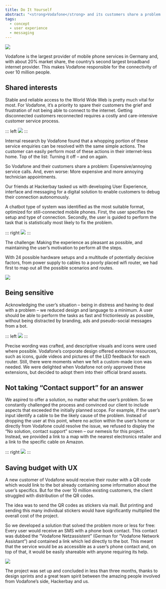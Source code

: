 ```yaml
---
title: Do It Yourself
abstract: "<strong>Vodafone</strong> and its customers share a problem: If the internet connection is lost, they have to engage with each other – or do they?"
tags:
  - concept
  - user experience
  - messaging 
---
```

![](/cases/product_vodafone/hero.jpg)

Vodafone is the largest provider of mobile phone services in Germany and, with about 20% market share, the country’s second largest broadband internet provider. This makes Vodafone responsible for the connectivity of over 10 million people.

## Shared interests

Stable and reliable access to the World Wide Web is pretty much vital for most. For Vodafone, it’s a priority to spare their customers the grief and frustration of not being able to connect to the internet. Getting disconnected customers reconnected requires a costly and care-intensive customer service process.

::: left
![](/cases/product_vodafone/start.jpg)
:::

Internal research by Vodafone found that a whopping portion of these service enquiries can be resolved with the same simple actions. The customer can easily perform most of these actions in their internet-less home. Top of the list: Turning it off – and on again.

So Vodafone and their customers share a problem: Expensive/annoying service calls. And, even worse: More expensive and more annoying technician appointments.

Our friends at Hackerbay tasked us with developing User Experience, interface and messaging for a digital solution to enable customers to debug their connection autonomously.

A chatbot type of system was identified as the most suitable format, optimized for still-connected mobile phones. First, the user specifies the setup and type of connection. Secondly, the user is  guided to perform the task that is statistically most likely to fix the problem. 

::: right
![](/cases/product_vodafone/speedtest.png)
:::

The challenge: Making the experience as pleasant as possible, and maintaining the user’s motivation to perform all the steps.

With 24 possible hardware setups and a multitude of potentially decisive factors, from power supply to cables to a poorly placed wifi router, we had first to map out all the possible scenarios and routes.

![](/cases/product_vodafone/decisiontree.jpg)

## Being sensitive

Acknowledging the user’s situation – being in distress and having to deal with a problem – we reduced design and language to a minimum. A user should be able to perform the tasks as fast and frictionlessly as possible, without being distracted by branding, ads and pseudo-social messages from a bot.

::: left
![](/cases/product_vodafone/routerselection.jpg)
:::

Precise wording was crafted, and descriptive visuals and icons were used where possible. Vodafone’s corporate design offered extensive resources, such as icons, guide videos and pictures of the LED feedback for each router. Still, there were moments when we felt a custom-made icon was needed. We were delighted when Vodafone not only approved these extensions, but decided to adopt them into their official brand assets.

## Not taking “Contact support” for an answer 
We aspired to offer a solution, no matter what the user’s problem. So we constantly challenged the process and convinced our client to include aspects that exceeded the initially planned scope. For example, if the user’s input identify a cable to be the likely cause of the problem. Instead of dropping the user at this point, where no action within the user’s home or directly from Vodafone could resolve the issue, we refused to display the “No solution, contact support” screen – our nemesis for this project. Instead, we provided a link to a map with the nearest electronics retailer and a link to the specific cable on Amazon.

::: right
![](/cases/product_vodafone/shoplinks.jpg)
:::

## Saving budget with UX
A new customer of Vodafone would receive their router with a QR code which would link to the bot already containing some information about the user’s specifics. But for the over 10 million existing customers, the client struggled with distribution of the QR codes.

The idea was to send the QR codes as stickers via mail. But printing and sending this many individual stickers would have significantly multiplied the overall cost of the project.  

So we developed a solution that solved the problem more or less for free: Every user would receive an SMS with a phone book contact. This contact was dubbed the “Vodafone Netzassistent” (German for “Vodafone Network Assistant”) and contained a link which led directly to the bot. This meant that the service would be as accessible as a user’s phone contact and, on top of that, it would be easily shareable with anyone requiring its help.

![](/cases/product_vodafone/contact.jpg)

The project was set up and concluded in less than three months, thanks to design sprints and a great team spirit between the amazing people involved from Vodafone’s side, Hackerbay and us.

